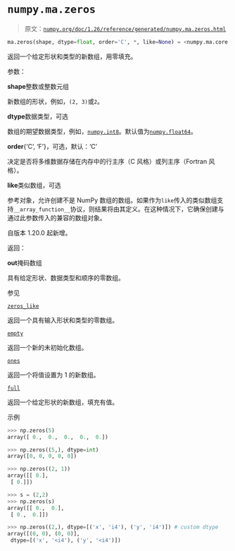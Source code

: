 # `numpy.ma.zeros`

> 原文：[`numpy.org/doc/1.26/reference/generated/numpy.ma.zeros.html`](https://numpy.org/doc/1.26/reference/generated/numpy.ma.zeros.html)

```py
ma.zeros(shape, dtype=float, order='C', *, like=None) = <numpy.ma.core._convert2ma object>
```

返回一个给定形状和类型的新数组，用零填充。

参数：

**shape**整数或整数元组

新数组的形状，例如，`(2, 3)`或`2`。

**dtype**数据类型，可选

数组的期望数据类型，例如，[`numpy.int8`](https://numpy.org/doc/1.26/reference/scalars.html#numpy.int8 "numpy.int8")。默认值为[`numpy.float64`](https://numpy.org/doc/1.26/reference/scalars.html#numpy.float64 "numpy.float64")。

**order**{‘C’, ‘F’}，可选，默认：‘C’

决定是否将多维数据存储在内存中的行主序（C 风格）或列主序（Fortran 风格）。

**like**类似数组，可选

参考对象，允许创建不是 NumPy 数组的数组。如果作为`like`传入的类似数组支持`__array_function__`协议，则结果将由其定义。在这种情况下，它确保创建与通过此参数传入的兼容的数组对象。

自版本 1.20.0 起新增。

返回：

**out**掩码数组

具有给定形状、数据类型和顺序的零数组。

参见

[`zeros_like`](https://numpy.org/doc/1.26/reference/generated/numpy.ma.zeros_like.html#numpy.ma.zeros_like "numpy.zeros_like")

返回一个具有输入形状和类型的零数组。

[`empty`](https://numpy.org/doc/1.26/reference/generated/numpy.empty.html#numpy.empty "numpy.empty")

返回一个新的未初始化数组。

[`ones`](https://numpy.org/doc/1.26/reference/generated/numpy.ones.html#numpy.ones "numpy.ones")

返回一个将值设置为 1 的新数组。

[`full`](https://numpy.org/doc/1.26/reference/generated/numpy.ma.full.html#numpy.ma.full "numpy.full")

返回一个给定形状的新数组，填充有值。

示例

```py
>>> np.zeros(5)
array([ 0.,  0.,  0.,  0.,  0.]) 
```

```py
>>> np.zeros((5,), dtype=int)
array([0, 0, 0, 0, 0]) 
```

```py
>>> np.zeros((2, 1))
array([[ 0.],
 [ 0.]]) 
```

```py
>>> s = (2,2)
>>> np.zeros(s)
array([[ 0.,  0.],
 [ 0.,  0.]]) 
```

```py
>>> np.zeros((2,), dtype=[('x', 'i4'), ('y', 'i4')]) # custom dtype
array([(0, 0), (0, 0)],
 dtype=[('x', '<i4'), ('y', '<i4')]) 
```
